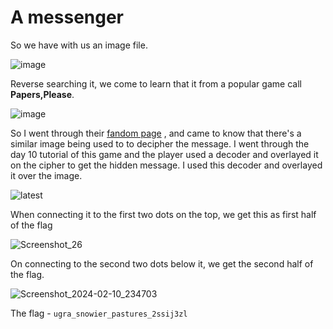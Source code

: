 # A messenger 

So we have with us an image file.

![image](https://github.com/Wixter07/ugra-CTF-2024/assets/150792650/d4de9d02-fddd-434c-ba5e-f7b52496b9e2)

Reverse searching it, we come to learn that it from a popular game call **Papers,Please**.

![image](https://github.com/Wixter07/ugra-CTF-2024/assets/150792650/306df839-7368-4501-b315-ff489ccb1753)

So I went through their [fandom page](https://papersplease.fandom.com/wiki/EZIC) , and came to know that there's a similar image being used to to decipher the message. I went through the day 10 tutorial of this game and the player used a decoder and overlayed it on the cipher to get the hidden message.
I used this decoder and overlayed it over the image.

![latest](https://github.com/Wixter07/ugra-CTF-2024/assets/150792650/801de432-1f73-47a2-8343-a6a731ba4b6e)

When connecting it to the first two dots on the top, we get this as first half of the flag

![Screenshot_26](https://github.com/Wixter07/ugra-CTF-2024/assets/150792650/8062d46f-2b15-418f-a4c0-2431953ca6eb)

On connecting to the second two dots below it, we get the second half of the flag.

![Screenshot_2024-02-10_234703](https://github.com/Wixter07/ugra-CTF-2024/assets/150792650/e129a0d1-6aa4-4c7c-a9dd-75de99c97147)

The flag - `ugra_snowier_pastures_2ssij3zl
`
